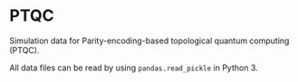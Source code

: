 # PTQC
Simulation data for Parity-encoding-based topological quantum computing (PTQC).

All data files can be read by using `pandas.read_pickle` in Python 3.
